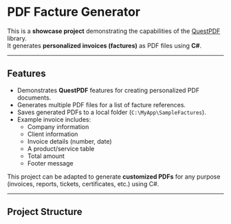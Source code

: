 # PDF Facture Generator

This is a **showcase project** demonstrating the capabilities of the [QuestPDF]([https://www.questpdf.com/](https://www.questpdf.com/)) library.  
It generates **personalized invoices (factures)** as PDF files using **C#**.

---

## Features

- Demonstrates **QuestPDF** features for creating personalized PDF documents.
- Generates multiple PDF files for a list of facture references.
- Saves generated PDFs to a local folder (`C:\MyApp\SampleFactures`).
- Example invoice includes:
  - Company information  
  - Client information  
  - Invoice details (number, date)  
  - A product/service table  
  - Total amount  
  - Footer message  

This project can be adapted to generate **customized PDFs** for any purpose (invoices, reports, tickets, certificates, etc.) using C#.

---

## Project Structure

